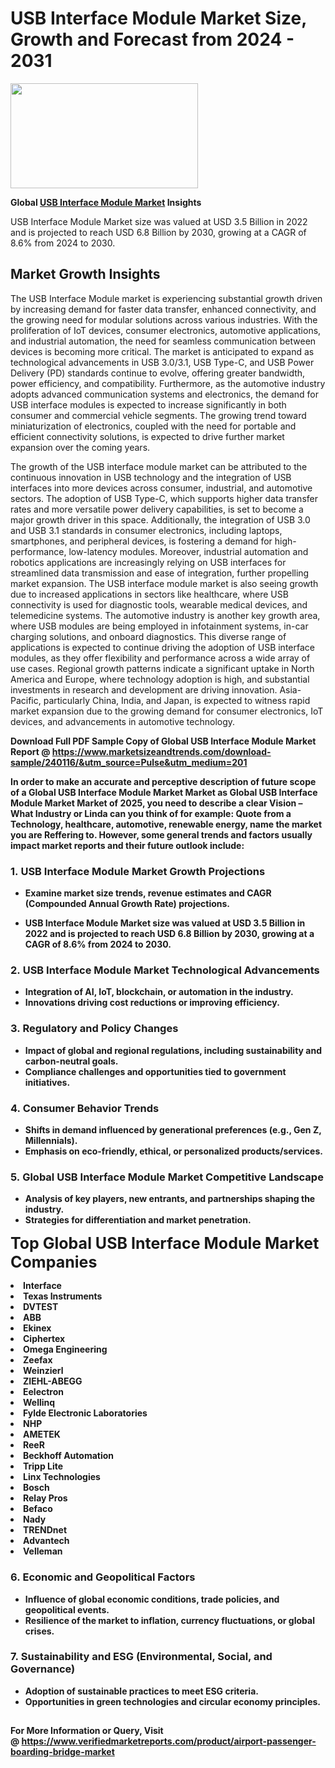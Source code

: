 <H1>USB Interface Module Market Size, Growth and Forecast from 2024 - 2031</H1><img class="aligncenter size-medium wp-image-584254" src="https://thirdeyenews.in/wp-content/uploads/2024/09/Global-Market-Research-300x168.jpeg" alt="" width="300" height="168" /><p><strong>Global&nbsp;<a href="https://www.marketsizeandtrends.com/download-sample/240116/&amp;utm_source=Pulse&amp;utm_medium=201">USB Interface Module Market</a> Insights</strong></p><p>USB Interface Module Market size was valued at USD 3.5 Billion in 2022 and is projected to reach USD 6.8 Billion by 2030, growing at a CAGR of 8.6% from 2024 to 2030.</p><p><h2>Market Growth Insights</h2> <p>The USB Interface Module market is experiencing substantial growth driven by increasing demand for faster data transfer, enhanced connectivity, and the growing need for modular solutions across various industries. With the proliferation of IoT devices, consumer electronics, automotive applications, and industrial automation, the need for seamless communication between devices is becoming more critical. The market is anticipated to expand as technological advancements in USB 3.0/3.1, USB Type-C, and USB Power Delivery (PD) standards continue to evolve, offering greater bandwidth, power efficiency, and compatibility. Furthermore, as the automotive industry adopts advanced communication systems and electronics, the demand for USB interface modules is expected to increase significantly in both consumer and commercial vehicle segments. The growing trend toward miniaturization of electronics, coupled with the need for portable and efficient connectivity solutions, is expected to drive further market expansion over the coming years.</p> <p><strong></strong></p> <p>The growth of the USB interface module market can be attributed to the continuous innovation in USB technology and the integration of USB interfaces into more devices across consumer, industrial, and automotive sectors. The adoption of USB Type-C, which supports higher data transfer rates and more versatile power delivery capabilities, is set to become a major growth driver in this space. Additionally, the integration of USB 3.0 and USB 3.1 standards in consumer electronics, including laptops, smartphones, and peripheral devices, is fostering a demand for high-performance, low-latency modules. Moreover, industrial automation and robotics applications are increasingly relying on USB interfaces for streamlined data transmission and ease of integration, further propelling market expansion. The USB interface module market is also seeing growth due to increased applications in sectors like healthcare, where USB connectivity is used for diagnostic tools, wearable medical devices, and telemedicine systems. The automotive industry is another key growth area, where USB modules are being employed in infotainment systems, in-car charging solutions, and onboard diagnostics. This diverse range of applications is expected to continue driving the adoption of USB interface modules, as they offer flexibility and performance across a wide array of use cases. Regional growth patterns indicate a significant uptake in North America and Europe, where technology adoption is high, and substantial investments in research and development are driving innovation. Asia-Pacific, particularly China, India, and Japan, is expected to witness rapid market expansion due to the growing demand for consumer electronics, IoT devices, and advancements in automotive technology. <p><strong></p><p><span class=""><strong>Download Full PDF Sample Copy of Global USB Interface Module Market Report</strong> @ <a href="https://www.marketsizeandtrends.com/download-sample/240116/&amp;utm_source=Pulse&amp;utm_medium=201" target="_blank">https://www.marketsizeandtrends.com/download-sample/240116/&amp;utm_source=Pulse&amp;utm_medium=201</a></span></p><p>In order to make an accurate and perceptive description of future scope of a Global&nbsp;USB Interface Module Market Market as Global&nbsp;USB Interface Module Market Market of 2025, you need to describe a clear Vision &ndash; What Industry or Linda can you think of for example: Quote from a Technology, healthcare, automotive, renewable energy, name the market you are Reffering to. However, some general trends and factors usually impact market reports and their future outlook include:</p><h3>1.&nbsp;<strong>USB Interface Module Market Growth Projections</strong></h3><ul><li>Examine market size trends, revenue estimates and CAGR (Compounded Annual Growth Rate) projections.</li><li><p>USB Interface Module Market size was valued at USD 3.5 Billion in 2022 and is projected to reach USD 6.8 Billion by 2030, growing at a CAGR of 8.6% from 2024 to 2030.</p></li></ul><h3>2.&nbsp;<strong>USB Interface Module Market Technological Advancements</strong></h3><ul><li>Integration of AI, IoT, blockchain, or automation in the industry.</li><li>Innovations driving cost reductions or improving efficiency.</li></ul><h3>3.&nbsp;<strong>Regulatory and Policy Changes</strong></h3><ul><li>Impact of global and regional regulations, including sustainability and carbon-neutral goals.</li><li>Compliance challenges and opportunities tied to government initiatives.</li></ul><h3>4.&nbsp;<strong>Consumer Behavior Trends</strong></h3><ul><li>Shifts in demand influenced by generational preferences (e.g., Gen Z, Millennials).</li><li>Emphasis on eco-friendly, ethical, or personalized products/services.</li></ul><h3>5.&nbsp;<strong>Global USB Interface Module Market Competitive Landscape</strong></h3><ul><li>Analysis of key players, new entrants, and partnerships shaping the industry.</li><li>Strategies for differentiation and market penetration.</li></ul><p data-pm-slice="1 1 []"><span style="color: inherit; font-family: inherit; font-size: 25px;">Top Global USB Interface Module Market Companies</span></p><div class="" data-test-id=""><p><li>Interface</li><li> Texas Instruments</li><li> DVTEST</li><li> ABB</li><li> Ekinex</li><li> Ciphertex</li><li> Omega Engineering</li><li> Zeefax</li><li> Weinzierl</li><li> ZIEHL-ABEGG</li><li> Eelectron</li><li> Wellinq</li><li> Fylde Electronic Laboratories</li><li> NHP</li><li> AMETEK</li><li> ReeR</li><li> Beckhoff Automation</li><li> Tripp Lite</li><li> Linx Technologies</li><li> Bosch</li><li> Relay Pros</li><li> Befaco</li><li> Nady</li><li> TRENDnet</li><li> Advantech</li><li> Velleman</li></p></div><h3>6.&nbsp;<strong>Economic and Geopolitical Factors</strong></h3><ul><li>Influence of global economic conditions, trade policies, and geopolitical events.</li><li>Resilience of the market to inflation, currency fluctuations, or global crises.</li></ul><h3>7.&nbsp;<strong>Sustainability and ESG (Environmental, Social, and Governance)</strong></h3><ul><li>Adoption of sustainable practices to meet ESG criteria.</li><li>Opportunities in green technologies and circular economy principles.</li></ul><h2><strong style="font-size: 14px;">For More Information or Query, Visit @&nbsp;</strong><a style="background-color: #ffffff; font-size: 14px;" href="https://www.marketsizeandtrends.com/report/usb-interface-module-market/" target="_blank">https://www.verifiedmarketreports.com/product/airport-passenger-boarding-bridge-market</a></h2>
